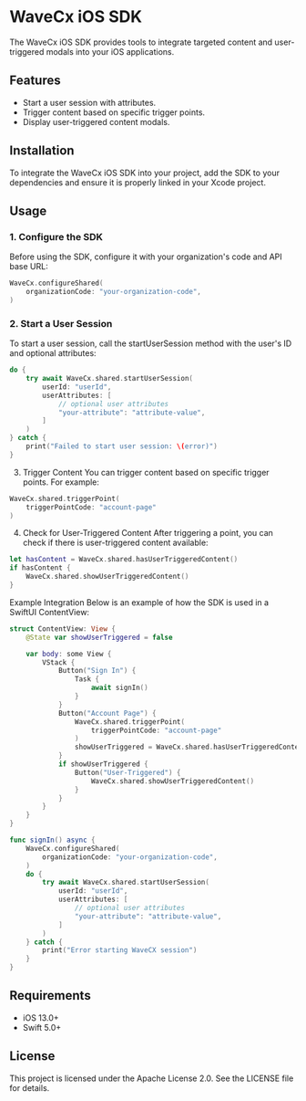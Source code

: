 # WaveCx iOS SDK

The WaveCx iOS SDK provides tools to integrate targeted content and user-triggered modals into your iOS applications.

## Features

- Start a user session with attributes.
- Trigger content based on specific trigger points.
- Display user-triggered content modals.

## Installation

To integrate the WaveCx iOS SDK into your project, add the SDK to your dependencies and ensure it is properly linked in your Xcode project.

## Usage

### 1. Configure the SDK

Before using the SDK, configure it with your organization's code and API base URL:

```swift
WaveCx.configureShared(
    organizationCode: "your-organization-code",
)
```

### 2. Start a User Session
To start a user session, call the startUserSession method with the user's ID and optional attributes:

```swift
do {
    try await WaveCx.shared.startUserSession(
        userId: "userId",
        userAttributes: [
            // optional user attributes
            "your-attribute": "attribute-value",
        ]
    )
} catch {
    print("Failed to start user session: \(error)")
}
```

3. Trigger Content
You can trigger content based on specific trigger points. For example:

```swift
WaveCx.shared.triggerPoint(
    triggerPointCode: "account-page"
)
```

4. Check for User-Triggered Content
After triggering a point, you can check if there is user-triggered content available:

```swift
let hasContent = WaveCx.shared.hasUserTriggeredContent()
if hasContent {
    WaveCx.shared.showUserTriggeredContent()
}
```

Example Integration
Below is an example of how the SDK is used in a SwiftUI ContentView:

```swift
struct ContentView: View {
    @State var showUserTriggered = false

    var body: some View {
        VStack {
            Button("Sign In") {
                Task {
                    await signIn()
                }
            }
            Button("Account Page") {
                WaveCx.shared.triggerPoint(
                    triggerPointCode: "account-page"
                )
                showUserTriggered = WaveCx.shared.hasUserTriggeredContent()
            }
            if showUserTriggered {
                Button("User-Triggered") {
                    WaveCx.shared.showUserTriggeredContent()
                }
            }
        }
    }
}

func signIn() async {
    WaveCx.configureShared(
        organizationCode: "your-organization-code",
    )
    do {
        try await WaveCx.shared.startUserSession(
            userId: "userId",
            userAttributes: [
                // optional user attributes
                "your-attribute": "attribute-value",
            ]
        )
    } catch {
        print("Error starting WaveCX session")
    }
}
```

## Requirements
- iOS 13.0+
- Swift 5.0+

## License
This project is licensed under the Apache License 2.0. See the LICENSE file for details.
